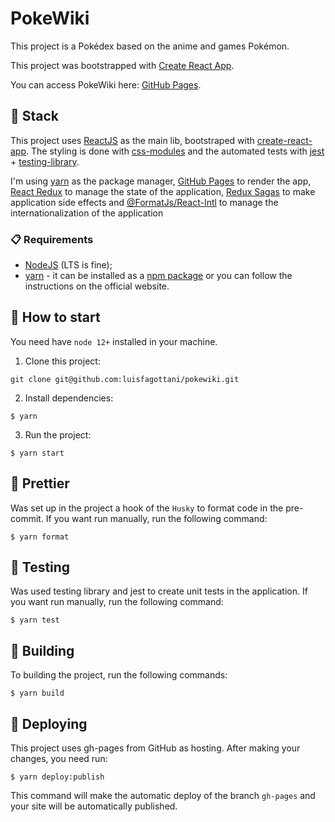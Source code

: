 # PokeWiki

This project is a Pokédex based on the anime and games Pokémon.

This project was bootstrapped with [Create React App](https://github.com/facebook/create-react-app).

You can access PokeWiki here: [GitHub Pages](https://luisfagottani.github.io/pokewiki/).

## :gem: Stack

This project uses [ReactJS](https://reactjs.org/) as the main lib, bootstraped with [create-react-app](https://github.com/facebook/create-react-app). The styling is done with [css-modules](https://github.com/css-modules/css-modules) and the automated tests with [jest](https://jestjs.io/) + [testing-library](https://testing-library.com/).

I'm using [yarn](https://yarnpkg.com) as the package manager, [GitHub Pages](https://pages.github.com/) to render the app, [React Redux](https://react-redux.js.org/) to manage the state of the application, [Redux Sagas](https://redux-saga.js.org/) to make application side effects and [@FormatJs/React-Intl](https://formatjs.io/docs/react-intl/) to manage the internationalization of the application

### :clipboard: Requirements

- [NodeJS](https://nodejs.org/en/) (LTS is fine);
- [yarn](https://classic.yarnpkg.com/en/docs/install/) - it can be installed as a [npm package](https://www.npmjs.com/package/yarn) or you can follow the instructions on the official website.

## :checkered_flag: How to start

You need have `node 12+` installed in your machine.

1. Clone this project:

```
git clone git@github.com:luisfagottani/pokewiki.git
```

2. Install dependencies:

```
$ yarn
```

3. Run the project:

```
$ yarn start
```

## :tophat: Prettier

Was set up in the project a hook of the `Husky` to format code in the pre-commit. If you want run manually, run the following command:

```
$ yarn format
```

## :microscope: Testing

Was used testing library and jest to create unit tests in the application. If you want run manually, run the following command:

```
$ yarn test
```

## :hammer: Building

To building the project, run the following commands:

```
$ yarn build
```

## :rocket: Deploying

This project uses gh-pages from GitHub as hosting. After making your changes, you need run:

```
$ yarn deploy:publish
```

This command will make the automatic deploy of the branch `gh-pages` and your site will be automatically published.
